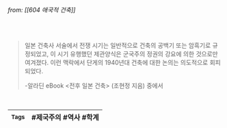 
###### from: [[604 애국적 건축]]

<br/>

>일본 건축사 서술에서 전쟁 시기는 일반적으로 건축의 공백기 또는 암흑기로 규정되었고, 이 시기 유행했던 제관양식은 군국주의 정권의 강요에 의한 것으로만 여겨졌다. 이런 맥락에서 단게의 1940년대 건축에 대한 논의는 의도적으로 회피되었다. 
>
>-알라딘 eBook <전후 일본 건축> (조현정 지음) 중에서 

<br/>

| <small> Tags </small> | #제국주의 #역사 #학계  |
| --- | --- |
